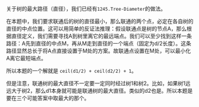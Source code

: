 关于树的最大路径（直径），我们已经有`1245.Tree-Diameter`的做法。

在本题中，我们要求联通后的树的直径最小，那么联通的两个点，必定在各自树的直径的中点位置。这可以用简单的反证法推理：假设联通点是树的节点A，那么根据直径定义，我们需要寻找A到树里离它的最远端点。我们可以至少找到这样一条路径：A先到直径的中点M，再从M走到直径的一个端点（固定为d/2长度）。这条路径显然总长于将A点直接设置于M处的方案。故联通点设置在M处，可以最小化A离它最短端点。

所以本题的一个解就是 `ceil(d1/2) + ceil(d2/2) + 1`。

但是注意，联通树的最大直径不一定要一定同时经过树1和树2。比如，如果树1远远大于树2，那么d1本身就可能是联通树的最大直径。类似的d2也是。所以本题是要在三个可能答案中取最大的那个。
